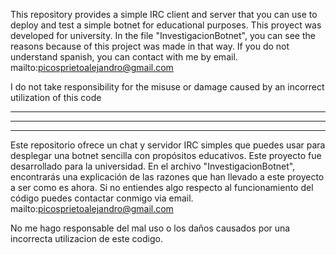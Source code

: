 This repository provides a simple IRC client and server that you can use to deploy and test a simple botnet for educational purposes.
This proyect was developed for university. In the file "InvestigacionBotnet", you can see the reasons because of this project was made in that way.
If you do not understand spanish, you can contact with me by email. 
mailto:picosprietoalejandro@gmail.com

I do not take responsibility for the misuse or damage caused by an incorrect utilization of this code

---------------------------------------------------------------------------------------------------------
---------------------------------------------------------------------------------------------------------
---------------------------------------------------------------------------------------------------------

Este repositorio ofrece un chat y servidor IRC simples que puedes usar para desplegar una botnet sencilla con propósitos educativos.
Este proyecto fue desarrollado para la universidad. En el archivo "InvestigacionBotnet", encontrarás una explicación de las razones que han llevado a este proyecto a ser como es ahora.
Si no entiendes algo respecto al funcionamiento del código puedes contactar conmigo via email.
mailto:picosprietoalejandro@gmail.com

No me hago responsable del mal uso o los daños causados por una incorrecta utilizacion de este codigo.
